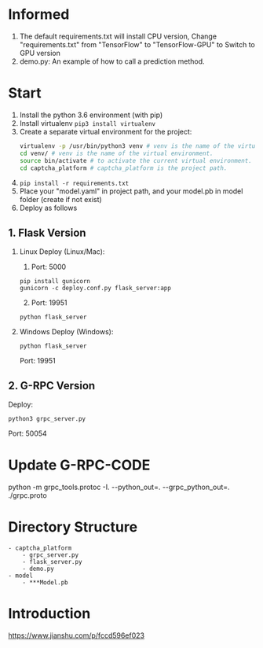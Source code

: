 # Informed
1. The default requirements.txt will install CPU version, Change "requirements.txt" from "TensorFlow" to "TensorFlow-GPU" to Switch to GPU version
2. demo.py: An example of how to call a prediction method.

# Start
1. Install the python 3.6 environment (with pip)
2. Install virtualenv ```pip3 install virtualenv```
3. Create a separate virtual environment for the project:
    ```bash
    virtualenv -p /usr/bin/python3 venv # venv is the name of the virtual environment.
    cd venv/ # venv is the name of the virtual environment.
    source bin/activate # to activate the current virtual environment.
    cd captcha_platform # captcha_platform is the project path.
    ```
4. ```pip install -r requirements.txt```
5. Place your "model.yaml" in project path, and your model.pb in model folder (create if not exist)
6. Deploy as follows

## 1. Flask Version
1. Linux
    Deploy (Linux/Mac): 
    1. Port: 5000
    ```
    pip install gunicorn
    gunicorn -c deploy.conf.py flask_server:app
    ```
    
    2. Port: 19951
    ```
    python flask_server
    ```
    

2. Windows
    Deploy (Windows): 
    ```
    python flask_server
    ```
    Port: 19951

## 2. G-RPC Version
Deploy: 
```
python3 grpc_server.py
```
Port: 50054


# Update G-RPC-CODE
python -m grpc_tools.protoc -I. --python_out=. --grpc_python_out=. ./grpc.proto


# Directory Structure

    - captcha_platform
        - grpc_server.py
        - flask_server.py
        - demo.py
    - model
        - ***Model.pb

# Introduction
https://www.jianshu.com/p/fccd596ef023


